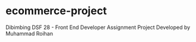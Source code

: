 # ecommerce-project
Dibimbing DSF 28 - Front End Developer Assignment Project
Developed by Muhammad Roihan
